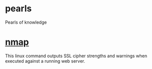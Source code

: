 # pearls
Pearls of knowledge

# [nmap](nmap.md)

This linux command outputs SSL cipher strengths and warnings when executed against a running web server.
